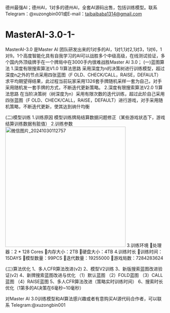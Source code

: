 德州最强AI；德州AI，1对多的德州AI，全套AI源码出售，包括训练模型。联系Telegram：@xuzongbin001或E-mail：taibaibaba1314@gmail.com
# MasterAI-3.0-1-
MasterAI-3.0 是Master AI 团队研发出来的1对多的AI，1对1,1对2,1对3，1对6，1对9。1个高度智能化具有自我学习的AI可以战胜多个中级高级，在线测试验证，多个国内外顶级牌手在一个牌局中在3000手内很难战胜Master AI 3.0；
(一)蓝图算法
1.深度有限搜索算法V1.0
1)算法思路
采用深度为n的决策树进行训练模型，超过深度n之外的节点采用四张蓝图（F OLD、CHECK/CALL，RAISE，DEFAULT）求平均期望得结果，此过程当前玩家采用1326套手牌随机采样一套为自己，对手采用随机发一套手牌的方式，不断迭代更新策略。
2.深度有限搜索算法V2.0
1)算法思路
在当阶决策树（树深度为n）采用有限次数的迭代训练，超过此阶自己采用四张蓝图（F OLD、CHECK/CALL，RAISE，DEFAULT）进行游戏，对手采用随机策略，不断迭代更新，使其达到纳什均衡

(二)模型训练
1.训练原因
模型训练牌局结算数据问题修正（某些游戏状态下，游戏结算训练数据有脏值）
2.训练参数
<img width="379" alt="微信图片_20241030112757" src="https://github.com/user-attachments/assets/c803f6ea-1ab9-4bb7-b2d7-2ca85cc13418">
3.训练环境
处理器：2 * 128 Cores 
内存大小：2TB
硬盘大小：4TB
4.训练时长
训练时间：15DAYS
模型数量：99PCS
迭代数量：19255000
游戏局数：7284283624

(三)算法优化
1、多人CFR算法改进(v2)
2、模型V2训练
3、新版搜索蓝图改进验证(v2)
4、新牌搜索蓝图改进与优化
（1）默认蓝图
（2）FOLD蓝图
（3）CALL蓝图
（4）RAISE蓝图
5、多人CFR算法改进（策略实时训练时间）
6、搜索时长优化（1第多的AI决策在6毫秒~10毫秒）


对Master AI 3.0训练模型和AI算法感兴趣或者有意购买AI源代码合作者，可以联系 Telegram:@xuzongbin001
